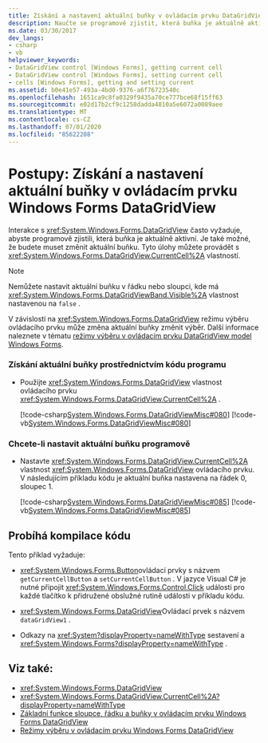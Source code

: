 ```yaml
---
title: Získání a nastavení aktuální buňky v ovládacím prvku DataGridView
description: Naučte se programově zjistit, která buňka je aktuálně aktivní, získáním a nastavením aktuální buňky v ovládacím prvku DataGridView model Windows Forms.
ms.date: 03/30/2017
dev_langs:
- csharp
- vb
helpviewer_keywords:
- DataGridView control [Windows Forms], getting current cell
- DataGridView control [Windows Forms], setting current cell
- cells [Windows Forms], getting and setting current
ms.assetid: b0e41e57-493a-4bd0-9376-a6f76723540c
ms.openlocfilehash: 1651ca9c8fa0329f9435a70ce777bce68f15ff63
ms.sourcegitcommit: e02d17b2cf9c1258dadda4810a5e6072a0089aee
ms.translationtype: MT
ms.contentlocale: cs-CZ
ms.lasthandoff: 07/01/2020
ms.locfileid: "85622208"
---
```

# <a name="how-to-get-and-set-the-current-cell-in-the-windows-forms-datagridview-control"></a>Postupy: Získání a nastavení aktuální buňky v ovládacím prvku Windows Forms DataGridView
Interakce s <xref:System.Windows.Forms.DataGridView> často vyžaduje, abyste programově zjistili, která buňka je aktuálně aktivní. Je také možné, že budete muset změnit aktuální buňku. Tyto úlohy můžete provádět s <xref:System.Windows.Forms.DataGridView.CurrentCell%2A> vlastností.  
  
> [!NOTE]
> Nemůžete nastavit aktuální buňku v řádku nebo sloupci, kde má <xref:System.Windows.Forms.DataGridViewBand.Visible%2A> vlastnost nastavenou na `false` .  
  
 V závislosti na <xref:System.Windows.Forms.DataGridView> režimu výběru ovládacího prvku může změna aktuální buňky změnit výběr. Další informace naleznete v tématu [režimy výběru v ovládacím prvku DataGridView model Windows Forms](selection-modes-in-the-windows-forms-datagridview-control.md).  
  
### <a name="to-get-the-current-cell-programmatically"></a>Získání aktuální buňky prostřednictvím kódu programu  
  
- Použijte <xref:System.Windows.Forms.DataGridView> vlastnost ovládacího prvku <xref:System.Windows.Forms.DataGridView.CurrentCell%2A> .  
  
     [!code-csharp[System.Windows.Forms.DataGridViewMisc#080](~/samples/snippets/csharp/VS_Snippets_Winforms/System.Windows.Forms.DataGridViewMisc/CS/datagridviewmisc.cs#080)]
     [!code-vb[System.Windows.Forms.DataGridViewMisc#080](~/samples/snippets/visualbasic/VS_Snippets_Winforms/System.Windows.Forms.DataGridViewMisc/VB/datagridviewmisc.vb#080)]  
  
### <a name="to-set-the-current-cell-programmatically"></a>Chcete-li nastavit aktuální buňku programově  
  
- Nastavte <xref:System.Windows.Forms.DataGridView.CurrentCell%2A> vlastnost <xref:System.Windows.Forms.DataGridView> ovládacího prvku. V následujícím příkladu kódu je aktuální buňka nastavena na řádek 0, sloupec 1.  
  
     [!code-csharp[System.Windows.Forms.DataGridViewMisc#085](~/samples/snippets/csharp/VS_Snippets_Winforms/System.Windows.Forms.DataGridViewMisc/CS/datagridviewmisc.cs#085)]
     [!code-vb[System.Windows.Forms.DataGridViewMisc#085](~/samples/snippets/visualbasic/VS_Snippets_Winforms/System.Windows.Forms.DataGridViewMisc/VB/datagridviewmisc.vb#085)]  
  
## <a name="compiling-the-code"></a>Probíhá kompilace kódu  
 Tento příklad vyžaduje:  
  
- <xref:System.Windows.Forms.Button>ovládací prvky s názvem `getCurrentCellButton` a `setCurrentCellButton` . V jazyce Visual C# je nutné připojit <xref:System.Windows.Forms.Control.Click> události pro každé tlačítko k přidružené obslužné rutině události v příkladu kódu.  
  
- <xref:System.Windows.Forms.DataGridView>Ovládací prvek s názvem `dataGridView1` .  
  
- Odkazy na <xref:System?displayProperty=nameWithType> sestavení a <xref:System.Windows.Forms?displayProperty=nameWithType> .  
  
## <a name="see-also"></a>Viz také:

- <xref:System.Windows.Forms.DataGridView>
- <xref:System.Windows.Forms.DataGridView.CurrentCell%2A?displayProperty=nameWithType>
- [Základní funkce sloupce, řádku a buňky v ovládacím prvku Windows Forms DataGridView](basic-column-row-and-cell-features-wf-datagridview-control.md)
- [Režimy výběru v ovládacím prvku Windows Forms DataGridView](selection-modes-in-the-windows-forms-datagridview-control.md)
